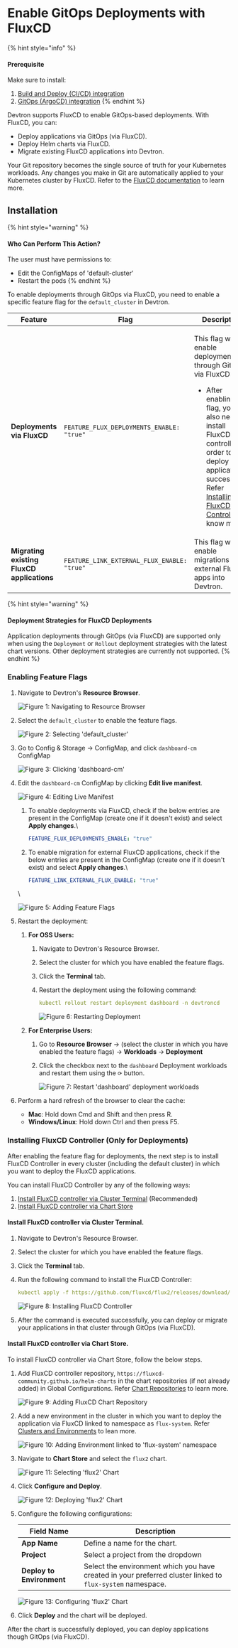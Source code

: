 # Enable GitOps Deployments with FluxCD

{% hint style="info" %}
#### Prerequisite

Make sure to install:

1. [Build and Deploy (CI/CD) integration](integrations/build-and-deploy-ci-cd.md)
2. [GitOps (ArgoCD) integration](integrations/argocd.md)
{% endhint %}

Devtron supports FluxCD to enable GitOps-based deployments. With FluxCD, you can:

* Deploy applications via GitOps (via FluxCD).
* Deploy Helm charts via FluxCD.
* Migrate existing FluxCD applications into Devtron.

Your Git repository becomes the single source of truth for your Kubernetes workloads. Any changes you make in Git are automatically applied to your Kubernetes cluster by FluxCD. Refer to the [FluxCD documentation](https://fluxcd.io/flux/) to learn more.

## Installation

{% hint style="warning" %}
#### Who Can Perform This Action?

The user must have permissions to:

* Edit the ConfigMaps of 'default-cluster'
* Restart the pods
{% endhint %}

To enable deployments through GitOps via FluxCD, you need to enable a specific feature flag for the `default_cluster` in Devtron.

| Feature                                    | Flag                                        | Description                                                                                                                                                                                                                                                                                                                        |
| ------------------------------------------ | ------------------------------------------- | ---------------------------------------------------------------------------------------------------------------------------------------------------------------------------------------------------------------------------------------------------------------------------------------------------------------------------------- |
| **Deployments via FluxCD**                 | `FEATURE_FLUX_DEPLOYMENTS_ENABLE: "true"`   | <p>This flag will enable deployments through GitOps via FluxCD.</p><ul><li>After enabling this flag, you also need to install FluxCD controller in order to deploy applications successfully. Refer <a href="fluxcd.md#installing-fluxcd-controller-only-for-deployments">Installing FluxCD Controller</a> to know more.</li></ul> |
| **Migrating existing FluxCD applications** | `FEATURE_LINK_EXTERNAL_FLUX_ENABLE: "true"` | This flag will enable migrations for external FluxCD apps into Devtron.                                                                                                                                                                                                                                                            |

{% hint style="warning" %}
#### Deployment Strategies for FluxCD Deployments

Application deployments through GitOps (via FluxCD) are supported only when using the `Deployment` or `Rollout` deployment strategies with the latest chart versions. Other deployment strategies are currently not supported.
{% endhint %}

### Enabling Feature Flags

1.  Navigate to Devtron's **Resource Browser**.

    ![Figure 1: Navigating to Resource Browser](https://devtron-public-asset.s3.us-east-2.amazonaws.com/images/creating-application/fluxcd/fluxcd-resource-browser.jpg)
2.  Select the `default_cluster` to enable the feature flags.

    ![Figure 2: Selecting 'default\_cluster'](https://devtron-public-asset.s3.us-east-2.amazonaws.com/images/creating-application/fluxcd/fluxcd-select-cluster.jpg)
3.  Go to Config & Storage → ConfigMap, and click `dashboard-cm` ConfigMap

    ![Figure 3: Clicking 'dashboard-cm'](https://devtron-public-asset.s3.us-east-2.amazonaws.com/images/creating-application/fluxcd/fluxcd-select-dashboard-cm.jpg)
4.  Edit the `dashboard-cm` ConfigMap by clicking **Edit live manifest**.

    ![Figure 4: Editing Live Manifest](https://devtron-public-asset.s3.us-east-2.amazonaws.com/images/creating-application/fluxcd/fluxcd-edit-live-manifest.jpg)

    1.  To enable deployments via FluxCD, check if the below entries are present in the ConfigMap (create one if it doesn't exist) and select **Apply changes**.\


        ```yaml
        FEATURE_FLUX_DEPLOYMENTS_ENABLE: "true"
        ```
    2.  To enable migration for external FluxCD applications, check if the below entries are present in the ConfigMap (create one if it doesn't exist) and select **Apply changes**.\


        ```yaml
        FEATURE_LINK_EXTERNAL_FLUX_ENABLE: "true"
        ```

    \


    ![Figure 5: Adding Feature Flags](https://devtron-public-asset.s3.us-east-2.amazonaws.com/images/creating-application/fluxcd/fluxcd-add-flags.jpg)
5. Restart the deployment:
   1. **For OSS Users:**
      1. Navigate to Devtron's Resource Browser.
      2. Select the cluster for which you have enabled the feature flags.
      3. Click the **Terminal** tab.
      4.  Restart the deployment using the following command:

          ```yaml
          kubectl rollout restart deployment dashboard -n devtroncd 
          ```

          ![Figure 6: Restarting Deployment](https://devtron-public-asset.s3.us-east-2.amazonaws.com/images/creating-application/fluxcd/fluxcd-restart-deployment.gif)
   2. **For Enterprise Users:**
      1. Go to **Resource Browser** → (select the cluster in which you have enabled the feature flags) → **Workloads** → **Deployment**
      2.  Click the checkbox next to the `dashboard` Deployment workloads and restart them using the `⟳` button.

          ![Figure 7: Restart 'dashboard' deployment workloads](https://devtron-public-asset.s3.us-east-2.amazonaws.com/images/kubernetes-resource-browser/devtron-intelligence/restart-deployments.jpg)
6. Perform a hard refresh of the browser to clear the cache:
   * **Mac**: Hold down Cmd and Shift and then press R.
   * **Windows/Linux**: Hold down Ctrl and then press F5.

### Installing FluxCD Controller (Only for Deployments)

After enabling the feature flag for deployments, the next step is to install FluxCD Controller in every cluster (including the default cluster) in which you want to deploy the FluxCD applications.

You can install FluxCD Controller by any of the following ways:

1. [Install FluxCD controller via Cluster Terminal](fluxcd.md#install-fluxcd-controller-via-cluster-terminal) (Recommended)
2. [Install FluxCD controller via Chart Store](fluxcd.md#install-fluxcd-controller-via-chart-store)

#### Install FluxCD controller via Cluster Terminal.

1. Navigate to Devtron's Resource Browser.
2. Select the cluster for which you have enabled the feature flags.
3. Click the **Terminal** tab.
4.  Run the following command to install the FluxCD Controller:

    ```yaml
    kubectl apply -f https://github.com/fluxcd/flux2/releases/download/v0.35.0/install.yaml
    ```

    ![Figure 8: Installing FluxCD Controller](https://devtron-public-asset.s3.us-east-2.amazonaws.com/images/creating-application/fluxcd/fluxcd-install-controller.gif)
5. After the command is executed successfully, you can deploy or migrate your applications in that cluster through GitOps (via FluxCD).

#### Install FluxCD controller via Chart Store.

To install FluxCD controller via Chart Store, follow the below steps.

1.  Add FluxCD controller repository, `https://fluxcd-community.github.io/helm-charts` in the chart repositories (if not already added) in Global Configurations. Refer [Chart Repositories](../global-configurations/chart-repo.md#add-chart-repository) to learn more.

    ![Figure 9: Adding FluxCD Chart Repository](https://devtron-public-asset.s3.us-east-2.amazonaws.com/images/creating-application/fluxcd/fluxcd-add-chart-repo.gif)
2.  Add a new environment in the cluster in which you want to deploy the application via FluxCD linked to namespace as `flux-system`. Refer [Clusters and Environments](../global-configurations/cluster-and-environments.md#add-environment-to-a-cluster) to lean more.

    ![Figure 10: Adding Environment linked to 'flux-system' namespace](https://devtron-public-asset.s3.us-east-2.amazonaws.com/images/creating-application/fluxcd/fluxcd-add-env.gif)
3.  Navigate to **Chart Store** and select the `flux2` chart.

    ![Figure 11: Selecting 'flux2' Chart](https://devtron-public-asset.s3.us-east-2.amazonaws.com/images/creating-application/fluxcd/fluxcd-flux2.jpg)
4.  Click **Configure and Deploy**.

    ![Figure 12: Deploying 'flux2' Chart](https://devtron-public-asset.s3.us-east-2.amazonaws.com/images/creating-application/fluxcd/fluxcd-deploy-chart.jpg)
5.  Configure the following configurations:

    | Field Name                | Description                                                                                                |
    | ------------------------- | ---------------------------------------------------------------------------------------------------------- |
    | **App Name**              | Define a name for the chart.                                                                               |
    | **Project**               | Select a project from the dropdown                                                                         |
    | **Deploy to Environment** | Select the environment which you have created in your preferred cluster linked to `flux-system` namespace. |

    ![Figure 13: Configuring 'flux2' Chart](https://devtron-public-asset.s3.us-east-2.amazonaws.com/images/creating-application/fluxcd/fluxcd-chart-config.jpg)
6. Click **Deploy** and the chart will be deployed.

After the chart is successfully deployed, you can deploy applications though GitOps (via FluxCD).

